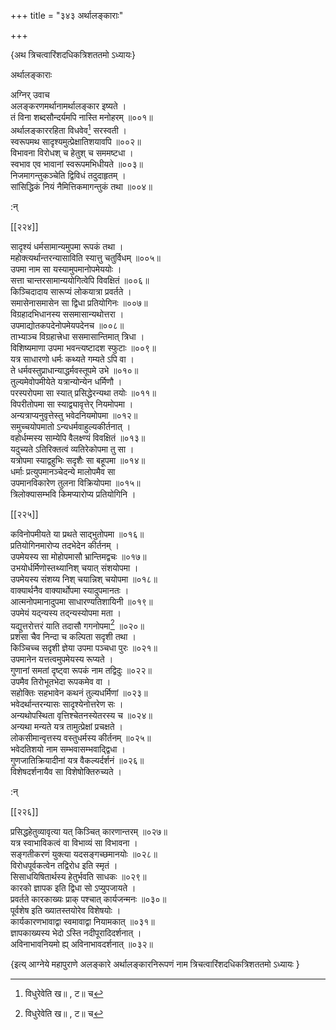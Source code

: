 +++
title = "३४३ अर्थालङ्काराः"

+++

\{अथ त्रिचत्वारिंशदधिकत्रिशततमो ऽध्यायः\}

अर्थालङ्काराः  
    
अग्निर् उवाच  
अलङ्करणमर्थानामर्थालङ्कार इष्यते ।  
तं विना शब्दसौन्दर्यमपि नास्ति मनोहरम् ॥००१॥  
अर्थालङ्काररहिता विधवेव[^१] सरस्वती ।  
स्वरूपमथ सादृश्यमुत्प्रेक्षातिशयावपि ॥००२॥  
विभावना विरोधश् च हेतुश् च सममष्टधा ।  
स्वभाव एव भावानां स्वरूपमभिधीयते ॥००३॥  
निजमागन्तुकञ्चेति द्विविधं तदुदाहृतम् ।  
सांसिद्धिकं नियं नैमित्तिकमागन्तुकं तथा ॥००४॥  
    
:न्  
    
[^१]: विधुरेवेति ख॥ , ट॥ च  

[[२२४]]
    
सादृश्यं धर्मसामान्यमुपमा रूपकं तथा   ।  
महोक्त्यर्थान्तरन्यासाविति स्यात्तु चतुर्विधम् ॥००५॥  
उपमा नाम सा यस्यामुपमानोपमेययोः ।  
सत्ता चान्तरसामान्ययोगित्वेपि विवक्षितं ॥००६॥  
किञ्चिदादाय सारूप्यं लोकयात्रा प्रवर्तते ।  
समासेनासमासेन सा द्विधा प्रतियोगिनः ॥००७॥  
विग्रहादभिधानस्य ससमासान्यथोत्तरा ।  
उपमाद्योतकपदेनोपमेयपदेनच ॥००८॥  
ताभ्याञ्च विग्रहात्त्रेधा ससमासान्तिमात् त्रिधा ।  
विशिष्यमाणा उपमा भवन्त्यष्टादश स्फुटाः   ॥००९॥  
यत्र साधारणो धर्मः कथ्यते गम्यते ऽपि वा ।  
ते धर्मवस्तुप्राधान्याद्धर्मवस्तूपमे उभे ॥०१०॥  
तुल्यमेवोपमीयेते यत्रान्योन्येन धर्मिणौ ।  
परस्परोपमा सा स्यात् प्रसिद्धेरन्यथा तयोः ॥०११॥  
विपरीतोपमा सा स्याद्व्यावृत्तेर् नियमोपमा ।  
अन्यत्राप्यनुवृत्तेस्तु भवेदनियमोपमा ॥०१२॥  
समुच्चयोपमातो ऽन्यधर्मवाहुल्यकीर्तनात् ।  
वहोर्धम्मस्य साम्येपि वैलक्ष्ण्यं विवक्षितं ॥०१३॥  
यदुच्यते ऽतिरिक्तत्वं व्यतिरेकोपमा तु सा ।  
यत्रोपमा स्याद्वहुभिः सदृशैः सा बहूपमा   ॥०१४॥  
धर्माः प्रत्युपमानञ्चेदन्ये मालोपमैव सा  
उपमानविकारेण तुलना विक्रियोपमा ॥०१५॥  
त्रिलोक्यासम्भवि किमप्यारोप्य प्रतियोगिनि ।  

[[२२५]]
    
कविनोपमीयते या प्रथते साद्भुतोपमा ॥०१६॥  
प्रतियोगिनमारोप्य तदभेदेन कीर्तनम् ।  
उपमेयस्य सा मोहोपमासौ भ्रान्तिमद्वचः ॥०१७॥  
उभयोर्धर्मिणोस्तथ्यानिश् चयात् संशयोपमा ।  
उपमेयस्य संशय्य निश् चयान्निश् चयोपमा ॥०१८॥  
वाक्यार्थनैव वाक्यार्थोपमा स्यादुपमानतः ।  
आत्मनोपमानादुपमा साधारण्यतिशायिनी ॥०१९॥  
उपमेयं यद्न्यस्य तद्न्यस्योपमा मता ।  
यद्युत्तरोत्तरं याति तदासौ गगनोपमा[^१] ॥०२०॥  
प्रशंसा चैव निन्दा च कल्पिता सदृशी तथा ।  
किञ्चिच्च सदृशी ज्ञेया उपमा पञ्चधा पुरः ॥०२१॥  
उपमानेन यत्तत्वमुपमेयस्य रूप्यते ।  
गुणानां समतां दृष्ट्वा रूपकं नाम तद्विदुः   ॥०२२॥  
उपमैव तिरोभूतभेदा रूपकमेव वा ।  
सहोक्तिः सहभावेन कथनं तुल्यधर्मिणां ॥०२३॥  
भवेदर्थान्तरन्यासः सादृश्येनोत्तरेण सः ।  
अन्यथोपस्थिता वृत्तिश्चेतनस्येतरस्य च ॥०२४॥  
अन्यथा मन्यते यत्र तामुत्प्रेक्षां प्रचक्षते ।  
लोकसीमान्वृत्तस्य वस्तुधर्मस्य कीर्तनम् ॥०२५॥  
भवेदतिशयो नाम सम्भवासम्भवाद्द्विधा ।  
गुणजातिक्रियादीनां यत्र वैकल्यर्दर्शनं ॥०२६॥  
विशेषदर्शनायैव सा विशेषोक्तिरुच्यते ।  
    
:न्  
    
[^१]: पवनोपमेति ख॥ । गमनोपमेति क॥ , ट॥ च  

[[२२६]]
    
प्रसिद्धहेतुव्यावृत्या यत् किञ्चित् कारणान्तरम् ॥०२७॥  
यत्र स्वाभाविकत्वं वा विभाव्यं सा विभावना ।  
सङ्गतीकरणं युक्त्या यदसङ्गच्छमानयोः   ॥०२८॥  
विरोधपूर्वकत्वेन तद्विरोध इति स्मृतं ।  
सिसाधयिषितार्थस्य हेतुर्भवति साधकः ॥०२९॥  
कारको ज्ञापक इति द्विधा सो ऽप्युपजायते ।  
प्रवर्तते कारकाख्यः प्राक् पश्चात् कार्यजन्मनः   ॥०३०॥  
पूर्वशेष इति ख्यातस्तयोरेव विशेषयोः ।  
कार्यकारणभावाद्वा स्वमावाद्वा नियामकात् ॥०३१॥  
ज्ञापकाख्यस्य भेदो ऽस्ति नदीपूरादिदर्शनात् ।  
अविनाभावनियमो ह्य् अविनाभावदर्शनात् ॥०३२॥

\{इत्य् आग्नेये महापुराणे अलङ्कारे अर्थालङ्कारनिरूपणं नाम त्रिचत्वारिंशदधिकत्रिशततमो ऽध्यायः  }
    
